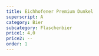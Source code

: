 ```yaml
---
title: Eichhofener Premium Dunkel
superscript: A
category: Bier
subcategory: Flaschenbier
price1: 4,0
price2: --
order: 1
---
```

